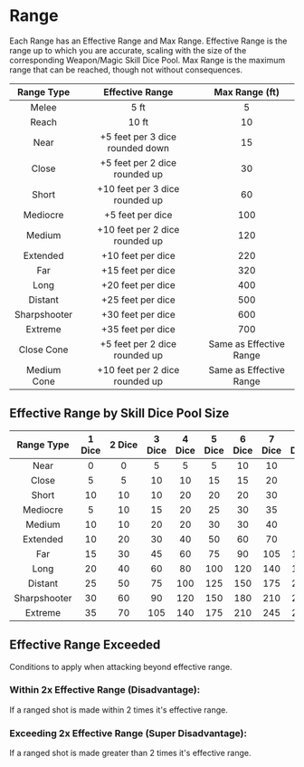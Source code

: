 # Range

Each Range has an Effective Range and Max Range. Effective Range is the range up to which you are accurate, scaling with the size of the corresponding Weapon/Magic Skill Dice Pool. Max Range is the maximum range that can be reached, though not without consequences.

|  Range Type  |         Effective Range         |     Max Range (ft)     |
| :----------: | :-----------------------------: | :---------------------: |
|    Melee    |              5 ft              |            5            |
|    Reach    |              10 ft              |           10           |
|     Near     | +5 feet per 3 dice rounded down |           15           |
|    Close    |  +5 feet per 2 dice rounded up  |           30           |
|    Short    | +10 feet per 3 dice rounded up |           60           |
|   Mediocre   |        +5 feet per dice        |           100           |
|    Medium    | +10 feet per 2 dice rounded up |           120           |
|   Extended   |        +10 feet per dice        |           220           |
|     Far     |        +15 feet per dice        |           320           |
|     Long     |        +20 feet per dice        |           400           |
|   Distant   |        +25 feet per dice        |           500           |
| Sharpshooter |        +30 feet per dice        |           600           |
|   Extreme   |        +35 feet per dice        |           700           |
|  Close Cone  |  +5 feet per 2 dice rounded up  | Same as Effective Range |
| Medium Cone | +10 feet per 2 dice rounded up | Same as Effective Range |

## Effective Range by Skill Dice Pool Size

|  Range Type  | 1 Dice | 2 Dice | 3 Dice | 4 Dice | 5 Dice | 6 Dice | 7 Dice | 8 Dice | 9 Dice | 10 Dice | 11 Dice | 12 Dice |
| :----------: | :----: | :-----: | :----: | :----: | :----: | :----: | :----: | :----: | :----: | :-----: | :-----: | :-----: |
|     Near     |   0   |    0    |   5   |   5   |   5   |   10   |   10   |   10   |   15   |   15   |   15   |   15   |
|    Close    |   5   |    5    |   10   |   10   |   15   |   15   |   20   |   20   |   25   |   25   |   30   |   30   |
|    Short    |   10   |   10   |   10   |   20   |   20   |   20   |   30   |   30   |   30   |   40   |   40   |   40   |
|   Mediocre   |   5   |   10   |   15   |   20   |   25   |   30   |   35   |   40   |   45   |   50   |   55   |   60   |
|    Medium    |   10   |   10   |   20   |   20   |   30   |   30   |   40   |   40   |   50   |   50   |   60   |   60   |
|   Extended   |   10   |   20   |   30   |   40   |   50   |   60   |   70   |   80   |   90   |   100   |   110   |   120   |
|     Far     |   15   |   30   |   45   |   60   |   75   |   90   |  105  |  120  |  135  |   150   |   165   |   180   |
|     Long     |   20   |   40   |   60   |   80   |  100  |  120  |  140  |  160  |  180  |   200   |   220   |   240   |
|   Distant   |   25   |   50   |   75   |  100  |  125  |  150  |  175  |  200  |  225  |   250   |   275   |   300   |
| Sharpshooter |   30   |   60   |   90   |  120  |  150  |  180  |  210  |  240  |  270  |   300   |   330   |   360   |
|   Extreme   |   35   |   70   |  105  |  140  |  175  |  210  |  245  |  280  |  315  |   350   |   385   |   420   |

## Effective Range Exceeded

Conditions to apply when attacking beyond effective range.

### Within 2x Effective Range (Disadvantage):

If a ranged shot is made within 2 times it's effective range.

### Exceeding 2x Effective Range (Super Disadvantage):

If a ranged shot is made greater than 2 times it's effective range.
